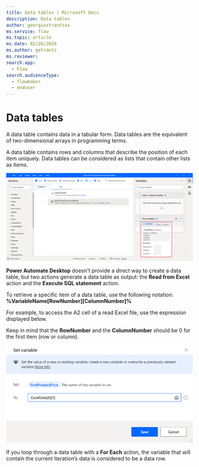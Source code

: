 ```yaml
---
title: Data tables | Microsoft Docs
description: Data tables
author: georgiostrantzas
ms.service: flow
ms.topic: article
ms.date: 02/26/2020
ms.author: getrantz
ms.reviewer:
search.app: 
  - Flow
search.audienceType: 
  - flowmaker
  - enduser
---
```


# Data tables

A data table contains data in a tabular form. Data tables are the equivalent of two-dimensional arrays in programming terms. 

A data table contains rows and columns that describe the position of each item uniquely. Data tables can be considered as lists that contain other lists as items.

![An example of a data table variable.](../../media/data-tables/data-table-first-item.png)

**Power Automate Desktop** doesn't provide a direct way to create a data table, but two actions generate a data table as output: the **Read from Excel** action and the **Execute SQL statement** action.

To retrieve a specific item of a data table, use the following notation: **%VariableName\[RowNumber\]\[ColumnNumber\]%**

For example, to access the A2 cell of a read Excel file, use the expression displayed below. 

Keep in mind that the **RowNumber** and the **ColumnNumber** should be 0 for the first item (row or column).

![An epxression to access the first row's second cell of a read Excel file.](../../media/data-tables/data-table-row-item.png)

If you loop through a data table with a **For Each** action, the variable that will contain the current iteration’s data is considered to be a data row. 